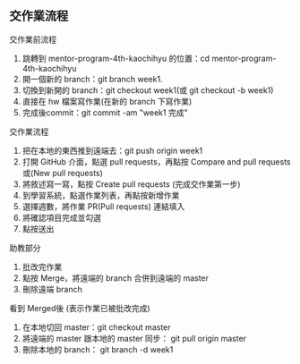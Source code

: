 ﻿## 交作業流程

交作業前流程
1. 跳轉到 mentor-program-4th-kaochihyu 的位置：cd mentor-program-4th-kaochihyu
2. 開一個新的 branch：git branch week1.
3. 切換到新開的 branch：git checkout week1(或 git checkout -b week1)
4. 直接在 hw 檔案寫作業(在新的 branch 下寫作業)
5. 完成後commit：git commit -am "week1 完成"


交作業流程
1. 把在本地的東西推到遠端去：git push origin week1 
2. 打開 GitHub 介面，點選 pull requests，再點按 Compare and pull requests 或(New pull requests)
3. 將敘述寫一寫，點按 Create pull requests (完成交作業第一步)
4. 到學習系統，點選作業列表，再點按新增作業
5. 選擇週數，將作業 PR(Pull requests) 連結填入
6. 將確認項目完成並勾選
7. 點按送出

助教部分
1. 批改完作業
2. 點按 Merge，將遠端的 branch 合併到遠端的 master
3. 刪除遠端 branch

看到 Merged後 (表示作業已被批改完成)
1. 在本地切回 master：git checkout master
2. 將遠端的 master 跟本地的 master 同步： git pull origin master
3. 刪除本地的 branch： git branch -d week1
 
